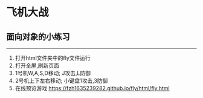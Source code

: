 # 飞机大战
## 面向对象的小练习
---
1. 打开html文件夹中的fly文件运行
2. 打开全屏,刷新页面
3. 1号机W,A,S,D移动; J攻击,L防御
4. 2号机上下左右移动; 小键盘1攻击,3防御
5. 在线预览游戏    https://fzh1635239282.github.io/fly/html/fly.html
